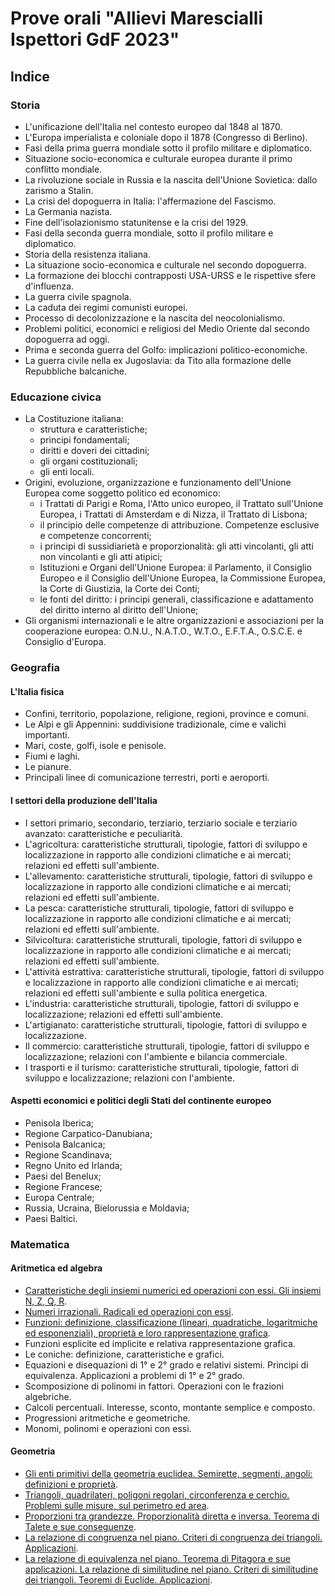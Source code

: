 # Prove orali "Allievi Marescialli Ispettori GdF 2023"

## Indice

### Storia

- L'unificazione dell'Italia nel contesto europeo dal 1848 al 1870.
- L'Europa imperialista e coloniale dopo il 1878 (Congresso di Berlino).
- Fasi della prima guerra mondiale sotto il profilo militare e diplomatico.
- Situazione socio-economica e culturale europea durante il primo conflitto
  mondiale.
- La rivoluzione sociale in Russia e la nascita dell'Unione Sovietica: dallo
  zarismo a Stalin.
- La crisi del dopoguerra in Italia: l'affermazione del Fascismo.
- La Germania nazista.
- Fine dell'isolazionismo statunitense e la crisi del 1929.
- Fasi della seconda guerra mondiale, sotto il profilo militare e diplomatico.
- Storia della resistenza italiana.
- La situazione socio-economica e culturale nel secondo dopoguerra.
- La formazione dei blocchi contrapposti USA-URSS e le rispettive sfere
  d'influenza.
- La guerra civile spagnola.
- La caduta dei regimi comunisti europei.
- Processo di decolonizzazione e la nascita del neocolonialismo.
- Problemi politici, economici e religiosi del Medio Oriente dal secondo
  dopoguerra ad oggi.
- Prima e seconda guerra del Golfo: implicazioni politico-economiche.
- La guerra civile nella ex Jugoslavia: da Tito alla formazione delle
  Repubbliche balcaniche.

### Educazione civica

- La Costituzione italiana:
  - struttura e caratteristiche;
  - principi fondamentali;
  - diritti e doveri dei cittadini;
  - gli organi costituzionali;
  - gli enti locali.
- Origini, evoluzione, organizzazione e funzionamento dell'Unione Europea come
  soggetto politico ed economico:
  - i Trattati di Parigi e Roma, l'Atto unico europeo, il Trattato sull'Unione
    Europea, i Trattati di Amsterdam e di Nizza, il Trattato di Lisbona;
  - il principio delle competenze di attribuzione. Competenze esclusive e
    competenze concorrenti;
  - i principi di sussidiarietà e proporzionalità: gli atti vincolanti, gli atti
    non vincolanti e gli atti atipici;
  - Istituzioni e Organi dell'Unione Europea: il Parlamento, il Consiglio
    Europeo e il Consiglio dell'Unione Europea, la Commissione Europea, la Corte
    di Giustizia, la Corte dei Conti;
  - le fonti del diritto: i principi generali, classificazione e adattamento del
    diritto interno al diritto dell'Unione;
- Gli organismi internazionali e le altre organizzazioni e associazioni per la
  cooperazione europea: O.N.U., N.A.T.O., W.T.O., E.F.T.A., O.S.C.E. e Consiglio
  d'Europa.

### Geografia

#### L'Italia fisica

- Confini, territorio, popolazione, religione, regioni, province e comuni.
- Le Alpi e gli Appennini: suddivisione tradizionale, cime e valichi importanti.
- Mari, coste, golfi, isole e penisole.
- Fiumi e laghi.
- Le pianure.
- Principali linee di comunicazione terrestri, porti e aeroporti.

#### I settori della produzione dell'Italia

- I settori primario, secondario, terziario, terziario sociale e terziario
  avanzato: caratteristiche e peculiarità.
- L'agricoltura: caratteristiche strutturali, tipologie, fattori di sviluppo e
  localizzazione in rapporto alle condizioni climatiche e ai mercati; relazioni
  ed effetti sull'ambiente.
- L'allevamento: caratteristiche strutturali, tipologie, fattori di sviluppo e
  localizzazione in rapporto alle condizioni climatiche e ai mercati; relazioni
  ed effetti sull'ambiente.
- La pesca: caratteristiche strutturali, tipologie, fattori di sviluppo e
  localizzazione in rapporto alle condizioni climatiche e ai mercati; relazioni
  ed effetti sull'ambiente.
- Silvicoltura: caratteristiche strutturali, tipologie, fattori di sviluppo e
  localizzazione in rapporto alle condizioni climatiche e ai mercati; relazioni
  ed effetti sull'ambiente.
- L'attività estrattiva: caratteristiche strutturali, tipologie, fattori di
  sviluppo e localizzazione in rapporto alle condizioni climatiche e ai mercati;
  relazioni ed effetti sull'ambiente e sulla politica energetica.
- L'industria: caratteristiche strutturali, tipologie, fattori di sviluppo e
  localizzazione; relazioni ed effetti sull'ambiente.
- L'artigianato: caratteristiche strutturali, tipologie, fattori di sviluppo e
  localizzazione.
- Il commercio: caratteristiche strutturali, tipologie, fattori di sviluppo e
  localizzazione; relazioni con I'ambiente e bilancia commerciale.
- I trasporti e il turismo: caratteristiche strutturali, tipologie, fattori di
  sviluppo e localizzazione; relazioni con I'ambiente.

#### Aspetti economici e politici degli Stati del continente europeo

- Penisola Iberica;
- Regione Carpatico-Danubiana;
- Penisola Balcanica;
- Regione Scandinava;
- Regno Unito ed Irlanda;
- Paesi del Benelux;
- Regione Francese;
- Europa Centrale;
- Russia, Ucraina, Bielorussia e Moldavia;
- Paesi Baltici.

### Matematica

#### Aritmetica ed algebra

- [Caratteristiche degli insiemi numerici ed operazioni con essi. Gli insiemi N,
  Z, Q, R](matematica/aritmetica-ed-algebra/1.md).
- [Numeri irrazionali. Radicali ed operazioni con essi](matematica/aritmetica-ed-algebra/2.md).
- [Funzioni: definizione, classificazione (lineari, quadratiche, logaritmiche ed
  esponenziali), proprietà e loro rappresentazione grafica](matematica/aritmetica-ed-algebra/3.md).
- Funzioni esplicite ed implicite e relativa rappresentazione grafica.
- Le coniche: definizione, caratteristiche e grafici.
- Equazioni e disequazioni di 1° e 2° grado e relativi sistemi. Principi di
  equivalenza. Applicazioni a problemi di 1° e 2° grado.
- Scomposizione di polinomi in fattori. Operazioni con le frazioni algebriche.
- Calcoli percentuali. Interesse, sconto, montante semplice e composto.
- Progressioni aritmetiche e geometriche.
- Monomi, polinomi e operazioni con essi.

#### Geometria

- [Gli enti primitivi della geometria euclidea. Semirette, segmenti, angoli:
  definizioni e proprietà](matematica/geometria/1.md).
- [Triangoli, quadrilateri, poligoni regolari, circonferenza e cerchio. Problemi
  sulle misure, sul perimetro ed area](matematica/geometria/2.md).
- [Proporzioni tra grandezze. Proporzionalità diretta e inversa. Teorema di
  Talete e sue conseguenze](matematica/geometria/3.md).
- [La relazione di congruenza nel piano. Criteri di congruenza dei triangoli.
  Applicazioni](matematica/geometria/4.md).
- [La relazione di equivalenza nel piano. Teorema di Pitagora e sue applicazioni.
  La relazione di similitudine nel piano. Criteri di similitudine dei triangoli.
  Teoremi di Euclide. Applicazioni](matematica/geometria/5.md).

